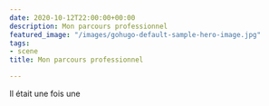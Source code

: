 ```yaml
---
date: 2020-10-12T22:00:00+00:00
description: Mon parcours professionnel
featured_image: "/images/gohugo-default-sample-hero-image.jpg"
tags:
- scene
title: Mon parcours professionnel

---
```

Il était une fois une 